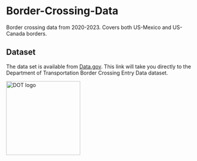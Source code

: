 # Border-Crossing-Data
Border crossing data from 2020-2023.  Covers both US-Mexico and US-Canada borders. 

## Dataset
The data set is available from [Data.gov](https://catalog.data.gov/dataset/border-crossing-entry-data-683ae).  This
link will take you directly to the Department of Transportation Border Crossing Entry Data dataset.

<img src="https://upload.wikimedia.org/wikipedia/commons/8/81/US_DOT_Triskelion.png" alt="DOT logo" width="200px">
